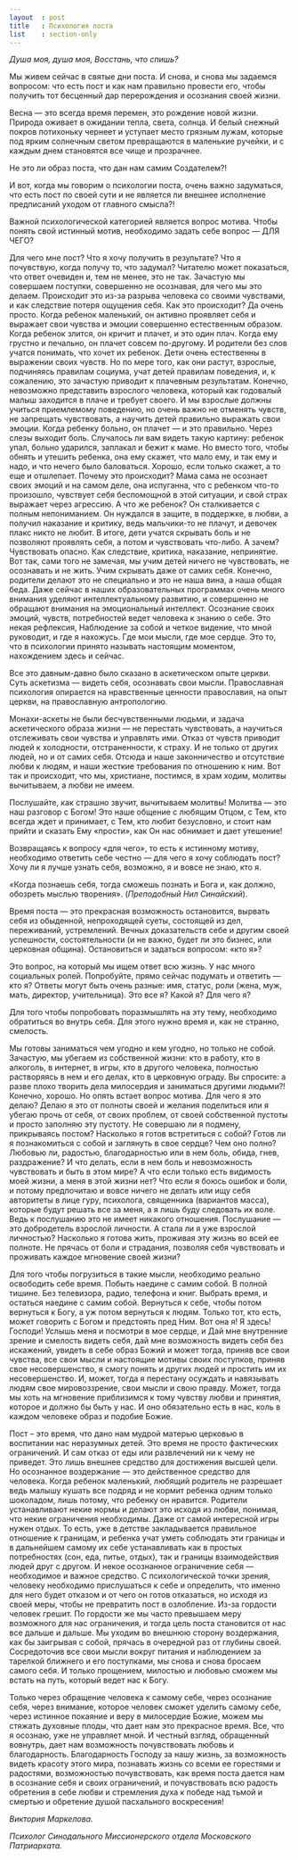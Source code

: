 ```yaml
---
layout  : post
title   : Психология поста
list    : section-only
---
```

*Душа моя, душа моя, Восстань, что спишь?*

Мы живем сейчас в святые дни поста. И снова, и снова мы задаемся вопросом: что есть пост и как нам правильно провести его, чтобы получить тот бесценный дар перерождения и осознания своей жизни.

Весна — это всегда время перемен, это рождение новой жизни. Природа оживает в ожидании тепла, света, солнца. И белый снежный покров потихоньку чернеет и уступает место грязным лужам, которые под ярким солнечным светом превращаются в маленькие ручейки, и с каждым днем становятся все чище и прозрачнее.

Не это ли образ поста, что дан нам самим Создателем?!

И вот, когда мы говорим о психологии поста, очень важно задуматься, что есть пост по своей сути и не является ли внешнее исполнение предписаний уходом от главного смысла?!

Важной психологической категорией является вопрос мотива. Чтобы понять свой истинный мотив, необходимо задать себе вопрос — ДЛЯ ЧЕГО?

Для чего мне пост? Что я хочу получить в результате? Что я почувствую, когда получу то, что задумал? Читателю может показаться, что ответ очевиден и, тем не менее, это не так. Зачастую мы совершаем поступки, совершенно не осознавая, для чего мы это делаем. Происходит это из-за разрыва человека со своими чувствами, и как следствие потеря ощущения себя. Как это происходит? Да очень просто. Когда ребенок маленький, он активно проявляет себя и выражает свои чувства и эмоции совершенно естественным образом. Когда ребенок злится, он кричит и плачет, и это один плач. Когда ему грустно и печально, он плачет совсем по-другому. И родители без слов учатся понимать, что хочет их ребенок. Дети очень естественны в выражении своих чувств. Но по мере того, как они растут, взрослые, подчиняясь правилам социума, учат детей правилам поведения, и, к сожалению, это зачастую приводит к плачевным результатам. Конечно, невозможно представить взрослого человека, который как годовалый малыш заходится в плаче и требует своего. И мы взрослые должны учиться приемлемому поведению, но очень важно не отменять чувств, не запрещать чувствовать, а научить детей правильно выражать свои эмоции. Когда ребенку больно, он плачет — и это правильно. Через слезы выходит боль. Случалось ли вам видеть такую картину: ребенок упал, больно ударился, заплакал и бежит к маме. Но вместо того, чтобы обнять и утешить ребенка, она ему скажет, что мало ему, и так ему и надо, и что нечего было баловаться. Хорошо, если только скажет, а то еще и отшлепает. Почему это происходит? Мама сама не осознает своих эмоций и на самом деле, она испуганна, что с ребенком что-то произошло, чувствует себя беспомощной в этой ситуации, и свой страх выражает через агрессию. А что же ребенок? Он сталкивается с полным непониманием. Он нуждался в защите, в поддержке, в любви, а получил наказание и критику, ведь мальчики-то не плачут, и девочек плакс никто не любит. В итоге, дети учатся скрывать боль и не позволяют проявлять себя, а потом и чувствовать что-либо. А зачем? Чувствовать опасно. Как следствие, критика, наказание, непринятие. Вот так, сами того не замечая, мы учим детей ничего не чувствовать, не осознавать и не жить. Учим скрывать даже от самих себя. Конечно, родители делают это не специально и это не наша вина, а наша общая беда. Даже сейчас в наших образовательных программах очень много внимания уделяют интеллектуальному развитию, и совершенно не обращают внимания на эмоциональный интеллект. Осознание своих эмоций, чувств, потребностей ведет человека к знанию о себе. Это некая рефлексия, Наблюдение за собой и четкое видение, что мной руководит, и где я нахожусь. Где мои мысли, где мое сердце. Это то, что в психологии принято называть настоящим моментом, нахождением здесь и сейчас.

Все это давным-давно было сказано в аскетическом опыте церкви. Суть аскетизма — видеть себя, осознавать свои мысли. Православная психология опирается на нравственные ценности православия, на опыт церкви, на православную антропологию.

Монахи-аскеты не были бесчувственными людьми, и задача аскетического образа жизни — не перестать чувствовать, а научиться отслеживать свои чувства и управлять ими. Отказ от чувств приводит людей к холодности, отстраненности, к страху. И не только от других людей, но и от самих себя. Отсюда и наше законничество и отсутствие любви к людям, и наши жесткие требования по отношению к ним. Вот так и происходит, что мы, христиане, постимся, в храм ходим, молитвы вычитываем, а любви не имеем.

Послушайте, как страшно звучит, вычитываем молитвы! Молитва — это наш разговор с Богом! Это наше общение с любящим Отцом, с Тем, кто всегда ждет и принимает, с Тем, кто любит безусловно, и стоит нам прийти и сказать Ему «прости», как Он нас обнимает и дает утешение!

Возвращаясь к вопросу «для чего», то есть к истинному мотиву, необходимо ответить себе честно — для чего я хочу соблюдать пост? Хочу ли я лучше узнать себя, возможно, я и вовсе не знаю, кто я.

«Когда познаешь себя, тогда сможешь познать и Бога и, как должно, обозреть мыслью творения». (*Преподобный Нил Синайский*).

Время поста — это прекрасная возможность остановится, вырвать себя из обыденной, непроходящей суеты, состоящей из дел, переживаний, устремлений. Вечных доказательств себе и другим своей успешности, состоятельности (и не важно, будет ли это бизнес, или церковная община). Остановиться и задаться вопросом: «кто я»?

Это вопрос, на который мы ищем ответ всю жизнь. У нас много социальных ролей. Попробуйте, прямо сейчас подумать и ответить — кто я? Ответы могут быть очень разные: имя, статус, роли (жена, муж, мать, директор, учительница). Это все я? Какой я? Для чего я?

Для того чтобы попробовать поразмышлять на эту тему, необходимо обратиться во внутрь себя. Для этого нужно время и, как не странно, смелость.

Мы готовы заниматься чем угодно и кем угодно, но только не собой. Зачастую, мы убегаем из собственной жизни: кто в работу, кто в алкоголь, в интернет, в игры, кто в другого человека, полностью растворяясь в нем и его делах, кто в церковную ограду. Вы спросите: а разве плохо творить дела милосердия и заниматься другими людьми?! Конечно, хорошо. Но опять встает вопрос мотива. Для чего я это делаю? Делаю я это от полноты своей и желания поделиться или я убегаю прочь от себя, от своих проблем, от своей собственной пустоты и просто заполняю эту пустоту. Не совершаю ли я подмену, прикрываясь постом? Насколько я готов встретиться с собой? Готов ли я познакомиться с собой и заглянуть в свое сердце? Чем оно полно? Любовью ли, радостью, благодарностью или в нем боль, обида, гнев, раздражение? И что делать, если в нем боль и невозможность чувствовать и быть в этом мире? А что если только есть видимость моей жизни, а меня в этой жизни нет? Что если я боюсь ошибок и боли, и потому предпочитаю и вовсе ничего не делать или ищу себя авторитеты в лице гуру, психолога, священника (вариантов масса), которые будут решать все за меня, а я лишь буду следовать их воле. Ведь к послушанию это не имеет никакого отношения. Послушание — это добродетель взрослой личности. А стала ли я уже взрослой личностью? Насколько я готова жить, проживая эту жизнь во всей ее полноте. Не прячась от боли и страдания, позволяя себя чувствовать и проживать каждое мгновение своей жизни?

Для того чтобы погрузиться в такие мысли, необходимо реально освободить себе время. Побыть наедине с самим собой. В полной тишине. Без телевизора, радио, телефона и книг. Выбрать время, и остаться наедине с самим собой. Вернуться к себе, чтобы потом вернуться к Богу, а уж потом вернуться к людям. Только тот, кто есть, может говорить с Богом и предстоять пред Ним. Вот она я! Я здесь! Господи! Услышь меня и посмотри в мое сердце, и Дай мне внутренние зрение и смелость видеть себя, дай мне возможность видеть себя без искажений, увидеть в себе образ Божий и может тогда, приняв все свои чувства, все свои мысли и настоящие мотивы своих поступков, приняв свое несовершенство, я смогу понять и других людей и простить им их несовершенство. И, может, тогда я перестану осуждать и навязывать людям свое мировоззрение, свои мысли и свою правду. Может, тогда мы хоть на мгновение приблизимся к тому чувству любви и принятия, которое и должно бы быть у нас. И оно обязательно есть в нас, коль в каждом человеке образ и подобие Божие.

Пост – это время, что дано нам мудрой матерью церковью в воспитании нас неразумных детей. Это время не просто фактических ограничений. И сам отказ от еды или развлечений ни к чему не приведет. Это лишь внешнее средство для достижения высшей цели. Но осознанное воздержание — это действенное средство для человека. Когда ребенок маленький, любящий родитель не разрешает ведь малышу кушать все подряд и не кормит ребенка одним только шоколадом, лишь потому, что ребенку он нравится. Родители устанавливают некие нормы и делают это исходя из любви, понимая, что некие ограничения необходимы. Даже от самой интересной игры нужен отдых. То есть, уже в детстве закладывается правильное отношение к границам, и ребенка учат уметь соблюдать эти границы и в дальнейшем самому их себе устанавливать как в простых потребностях (сон, еда, питье, отдых), так и границы взаимодействия людей друг с другом. И некое осознанное ограничение себя — необходимое и важное средство. С психологической точки зрения, человеку необходимо прислушаться к себе и определить, что именно для него будет отказом и от чего он готов отказаться, но исходя из своей меры, чтобы не превратить пост в озлобление. Из-за гордости человек грешит. По гордости же мы часто превышаем меру возможного для нас ограничения, и тогда цель поста становится от нас все дальше и дальше. Мы уходим во внешнюю сторону воздержания, как бы заигрывая с собой, прячась в очередной раз от глубины своей. Сосредоточив все свои мысли вокруг питания и наблюдением за тарелкой ближнего и его поступками, мы снова и снова бросаем самого себя. И только прощением, милостью и любовью сможем мы встать на путь, который ведет нас к Богу.

Только через обращение человека к самому себе, через осознание себя, через внимание, которое человек сможет уделить самому себе, через истинное покаяние и веру в милосердие Божие, можем мы стяжать духовные плоды, что дает нам это прекрасное время. Все, что я осознаю, уже не управляет мной. И честный взгляд, обращенный вовнутрь, дает нам возможность почувствовать любовь и благодарность. Благодарность Господу за нашу жизнь, за возможность видеть красоту этого мира, познавать жизнь со всеми ее горестями и радостями, возможностью почувствовать, как время поста дается нам в осознание себя и своих ограничений, и почувствовать всю радость обретения в себе любви и стремления духа к победе над тьмой и смертью и обретение душой пасхального воскресения!

*Виктория Маркелова.*

*Психолог Синодального Миссионерского отдела Московского Патриархата.*